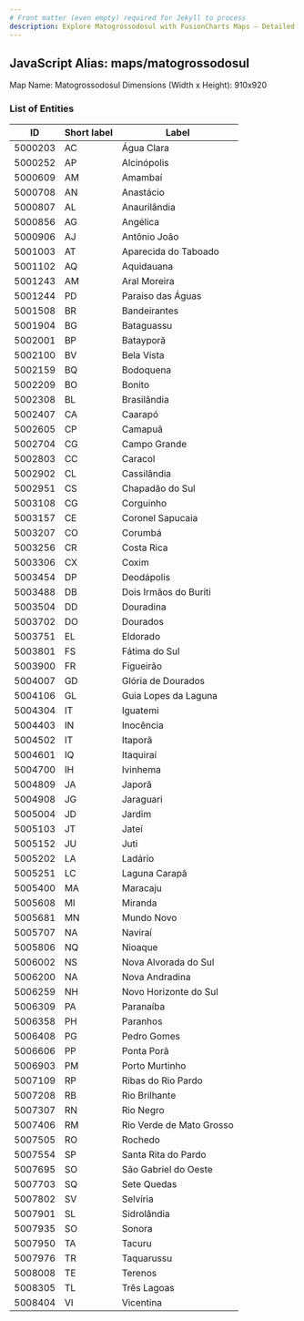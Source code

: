 ```yaml
---
# Front matter (even empty) required for Jekyll to process
description: Explore Matogrossodosul with FusionCharts Maps – Detailed features for seamless integration. Try now & enhance your data visualization today! 
---
```


## JavaScript Alias: maps/matogrossodosul

Map Name: Matogrossodosul
Dimensions (Width x Height): 910x920





### List of Entities

ID | Short label | Label
---|---|---|
5000203|AC|Água Clara
5000252|AP|Alcinópolis
5000609|AM|Amambaí
5000708|AN|Anastácio
5000807|AL|Anaurilândia
5000856|AG|Angélica
5000906|AJ|Antônio João
5001003|AT|Aparecida do Taboado
5001102|AQ|Aquidauana
5001243|AM|Aral Moreira
5001244|PD|Paraiso das Águas
5001508|BR|Bandeirantes
5001904|BG|Bataguassu
5002001|BP|Batayporã
5002100|BV|Bela Vista
5002159|BQ|Bodoquena
5002209|BO|Bonito
5002308|BL|Brasilândia
5002407|CA|Caarapó
5002605|CP|Camapuã
5002704|CG|Campo Grande
5002803|CC|Caracol
5002902|CL|Cassilândia
5002951|CS|Chapadão do Sul
5003108|CG|Corguinho
5003157|CE|Coronel Sapucaia
5003207|CO|Corumbá
5003256|CR|Costa Rica
5003306|CX|Coxim
5003454|DP|Deodápolis
5003488|DB|Dois Irmãos do Buriti
5003504|DD|Douradina
5003702|DO|Dourados
5003751|EL|Eldorado
5003801|FS|Fátima do Sul
5003900|FR|Figueirão
5004007|GD|Glória de Dourados
5004106|GL|Guia Lopes da Laguna
5004304|IT|Iguatemi
5004403|IN|Inocência
5004502|IT|Itaporã
5004601|IQ|Itaquiraí
5004700|IH|Ivinhema
5004809|JA|Japorã
5004908|JG|Jaraguari
5005004|JD|Jardim
5005103|JT|Jateí
5005152|JU|Juti
5005202|LA|Ladário
5005251|LC|Laguna Carapã
5005400|MA|Maracaju
5005608|MI|Miranda
5005681|MN|Mundo Novo
5005707|NA|Naviraí
5005806|NQ|Nioaque
5006002|NS|Nova Alvorada do Sul
5006200|NA|Nova Andradina
5006259|NH|Novo Horizonte do Sul
5006309|PA|Paranaíba
5006358|PH|Paranhos
5006408|PG|Pedro Gomes
5006606|PP|Ponta Porã
5006903|PM|Porto Murtinho
5007109|RP|Ribas do Rio Pardo
5007208|RB|Rio Brilhante
5007307|RN|Rio Negro
5007406|RM|Rio Verde de Mato Grosso
5007505|RO|Rochedo
5007554|SP|Santa Rita do Pardo
5007695|SO|São Gabriel do Oeste
5007703|SQ|Sete Quedas
5007802|SV|Selvíria
5007901|SL|Sidrolândia
5007935|SO|Sonora
5007950|TA|Tacuru
5007976|TR|Taquarussu
5008008|TE|Terenos
5008305|TL|Três Lagoas
5008404|VI|Vicentina